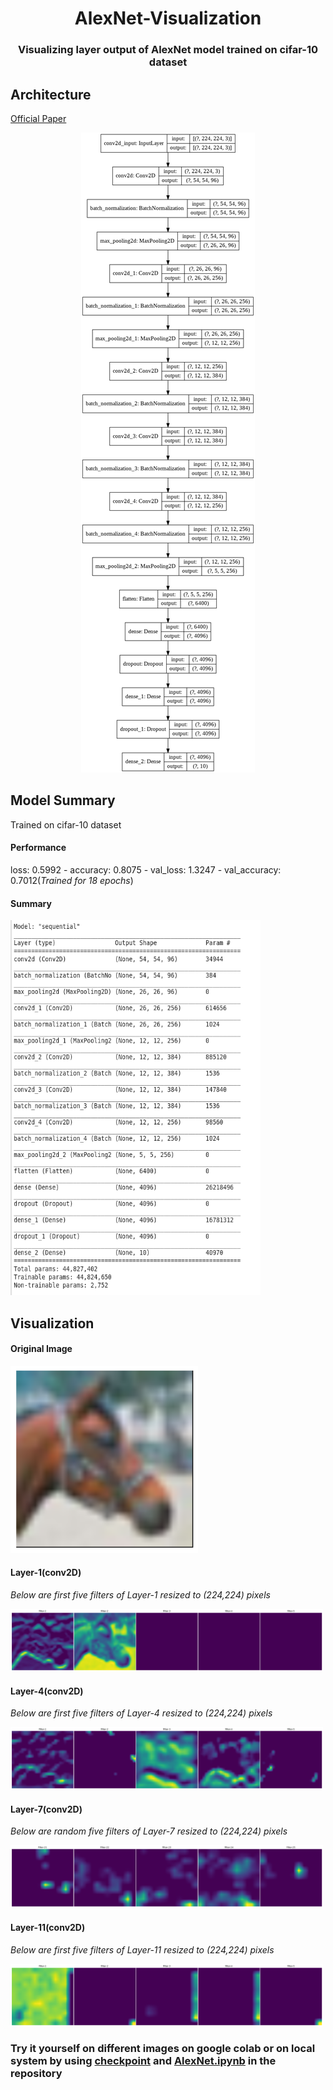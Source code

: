 </p>
<h1 align="center">
  AlexNet-Visualization
</h1>
 <h3 align="center">
  Visualizing layer output of AlexNet model trained on cifar-10 dataset
</h3>

## Architecture

<a href='https://papers.nips.cc/paper/4824-imagenet-classification-with-deep-convolutional-neural-networks'>Official Paper</a>

<p align="center">
  <a>
    <img src="./index.png"/>
  </a>
  </p>
  
  
## Model Summary

Trained on cifar-10 dataset
#### Performance
  loss: 0.5992 - accuracy: 0.8075 - val_loss: 1.3247 - val_accuracy: 0.7012(*Trained for 18 epochs*)
#### Summary
  <a>
    <img src="./summary.png" width="400" height ="600"/>
  </a>

## Visualization

#### Original Image
 <a>
    <img src="./orig.png" width="300" height ="300"/>
 </a>
 
#### Layer-1(conv2D)
*Below are first five filters of Layer-1 resized to (224,224) pixels*

 <a>
    <img src="./layer_1.png" width="500" height ="100"/>
 </a>
 
#### Layer-4(conv2D)
*Below are first five filters of Layer-4 resized to (224,224) pixels*

 <a>
    <img src="./layer_4.png" width="500" height ="100"/>
 </a>
 
 #### Layer-7(conv2D)
 *Below are random five filters of Layer-7 resized to (224,224) pixels*
 
 <a>
    <img src="./layer_7.png" width="500" height ="100"/>
 </a>
 
 #### Layer-11(conv2D)
 *Below are first five filters of Layer-11 resized to (224,224) pixels*
 
  <a>
    <img src="./layer_11.png" width="500" height ="100"/>
 </a>
 
 
 ### Try it yourself on different images on google colab or on local system by using <a href='https://drive.google.com/drive/folders/1rmU5-bfKstepFpws0ztslOX9BB60m0-7?usp=sharing'>checkpoint</a> and <a href='https://github.com/ishanExtreme/AlexNet-Visualization/blob/master/AlexNet.ipynb'>AlexNet.ipynb</a> in the repository


